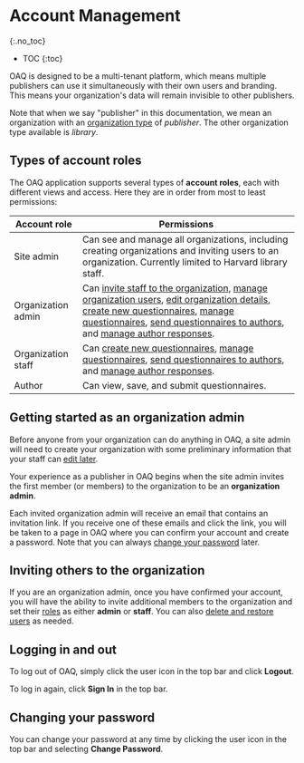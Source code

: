 # Account Management
{:.no_toc}

- TOC
{:toc}

OAQ is designed to be a multi-tenant platform, which means multiple publishers can use it simultaneously with their own users and branding. This means your organization's data will remain invisible to other publishers.

Note that when we say "publisher" in this documentation, we mean an organization with an [organization type](/publisher-workflow/articles/organizations#about-organizations) of _publisher_. The other organization type available is _library_.

## Types of account roles

The OAQ application supports several types of **account roles**, each with different views and access. Here they are in order from most to least permissions:

| Account role | Permissions |
|--|--|
|Site admin| Can see and manage all organizations, including creating organizations and inviting users to an organization. Currently limited to Harvard library staff. |
|Organization admin | Can [invite staff to the organization](/publisher-workflow/articles/account_management#inviting-others-to-the-organization), [manage organization users](/publisher-workflow/articles/organizations#managing-organization-users), [edit organization details](/publisher-workflow/articles/organizations#editing-organization-details), [create new questionnaires](/publisher-workflow/articles/questionnaires#creating-a-new-questionnaire), [manage questionnaires](/publisher-workflow/articles/questionnaires#actions-you-can-perform-on-a-questionnaire), [send questionnaires to authors](/publisher-workflow/articles/questionnaires#sending-a-questionnaire-to-an-author), and [manage author responses](/publisher-workflow/articles/questionnaires#managing-author-responses). |
|Organization staff | Can [create new questionnaires](/publisher-workflow/articles/questionnaires#creating-a-new-questionnaire), [manage questionnaires](/publisher-workflow/articles/questionnaires#actions-you-can-perform-on-a-questionnaire), [send questionnaires to authors](/publisher-workflow/articles/questionnaires#sending-a-questionnaire-to-an-author), and [manage author responses](/publisher-workflow/articles/questionnaires#managing-author-responses). |
|Author | Can view, save, and submit questionnaires. |

## Getting started as an organization admin

Before anyone from your organization can do anything in OAQ, a site admin will need to create your organization with some preliminary information that your staff can [edit later](/publisher-workflow/articles/organizations#editing-organization-details).

Your experience as a publisher in OAQ begins when the site admin invites the first member (or members) to the organization to be an  **organization admin**.

Each invited organization admin will receive an email that contains an invitation link. If you receive one of these emails and click the link, you will be taken to a page in OAQ where you can confirm your account and create a password. Note that you can always [change your password](/publisher-workflow/articles/account_management#changing-your-password) later.

## Inviting others to the organization

If you are an organization admin, once you have confirmed your account, you will have the ability to invite additional members to the organization and set their [roles](#types-of-account-roles) as either **admin** or **staff**. You can also [delete and restore users](/publisher-workflow/articles/organizations#managing-organization-users) as needed.

## Logging in and out

To log out of OAQ, simply click the user icon in the top bar and click **Logout**.

To log in again, click **Sign In** in the top bar.

## Changing your password

You can change your password at any time by clicking the user icon in the top bar and selecting **Change Password**.

